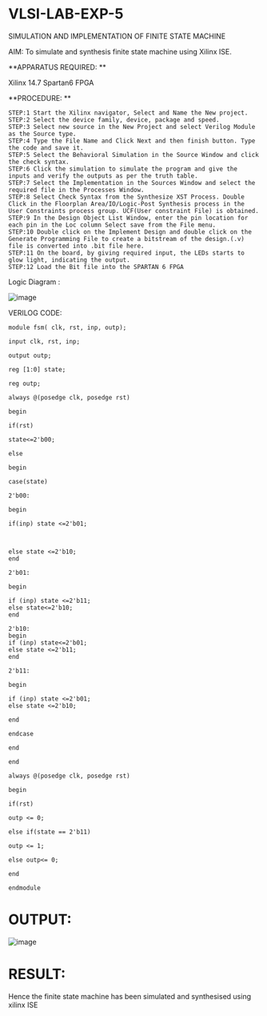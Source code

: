 # VLSI-LAB-EXP-5
SIMULATION AND IMPLEMENTATION OF FINITE STATE MACHINE

AIM: To simulate and synthesis finite state machine using Xilinx ISE.

**APPARATUS REQUIRED: **

Xilinx 14.7 
Spartan6 FPGA

**PROCEDURE: **
```
STEP:1 Start the Xilinx navigator, Select and Name the New project.
STEP:2 Select the device family, device, package and speed. 
STEP:3 Select new source in the New Project and select Verilog Module as the Source type. 
STEP:4 Type the File Name and Click Next and then finish button. Type the code and save it. 
STEP:5 Select the Behavioral Simulation in the Source Window and click the check syntax. 
STEP:6 Click the simulation to simulate the program and give the inputs and verify the outputs as per the truth table. 
STEP:7 Select the Implementation in the Sources Window and select the required file in the Processes Window. 
STEP:8 Select Check Syntax from the Synthesize XST Process. Double Click in the Floorplan Area/IO/Logic-Post Synthesis process in the User Constraints process group. UCF(User constraint File) is obtained. 
STEP:9 In the Design Object List Window, enter the pin location for each pin in the Loc column Select save from the File menu. 
STEP:10 Double click on the Implement Design and double click on the Generate Programming File to create a bitstream of the design.(.v) file is converted into .bit file here. 
STEP:11 On the board, by giving required input, the LEDs starts to glow light, indicating the output.
STEP:12 Load the Bit file into the SPARTAN 6 FPGA 
```
Logic Diagram :

![image](https://github.com/navaneethans/VLSI-LAB-EXP-5/assets/6987778/34ec5d63-2b3b-4511-81ef-99f4572d5869)


VERILOG CODE:
```
module fsm( clk, rst, inp, outp);

input clk, rst, inp;

output outp;

reg [1:0] state;

reg outp;

always @(posedge clk, posedge rst)

begin

if(rst)

state<=2'b00;

else

begin

case(state)

2'b00:

begin

if(inp) state <=2'b01;



else state <=2'b10;
end

2'b01:

begin

if (inp) state <=2'b11;
else state<=2'b10;
end

2'b10:
begin
if (inp) state<=2'b01;
else state <=2'b11;
end

2'b11:

begin

if (inp) state <=2'b01;
else state <=2'b10;

end

endcase

end

end

always @(posedge clk, posedge rst)

begin

if(rst)

outp <= 0;

else if(state == 2'b11)

outp <= 1;

else outp<= 0;

end

endmodule
```

# OUTPUT:
![image](https://github.com/navaneethans/VLSI-LAB-EXP-5/assets/161407766/b7a0da6b-47f8-4592-a941-c3be0b065830)


# RESULT:
Hence the finite state machine has been simulated and synthesised using xilinx ISE



